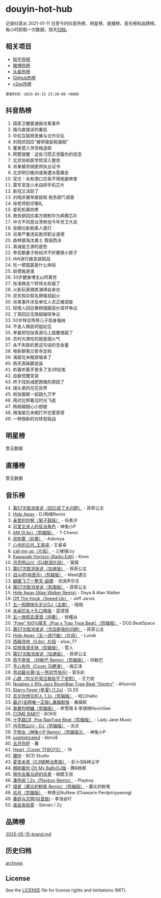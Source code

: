 # douyin-hot-hub

记录抖音从 2021-01-11 日至今的抖音热榜、明星榜、直播榜、音乐榜和品牌榜。每小时抓取一次数据，按天[归档](archives)。

## 相关项目

- [知乎热榜](https://github.com/lonnyzhang423/zhihu-hot-hub)
- [微博热榜](https://github.com/lonnyzhang423/weibo-hot-hub)
- [头条热榜](https://github.com/lonnyzhang423/toutiao-hot-hub)
- [GitHub热榜](https://github.com/lonnyzhang423/github-hot-hub)
- [v2ex热榜](https://github.com/lonnyzhang423/v2ex-hot-hub)


`更新时间：2025-05-15 23:20:08 +0800`

## 抖音热榜

1. 国家卫健委通报肖某事件
1. 俄乌直接谈判重启
1. 中拉互联网发展与合作论坛
1. 刘晓庆回应“被举报偷税漏税”
1. 董某莹入学资格造假
1. 网警提醒：这些习惯正泄露你的信息
1. 北京协和医学院深入整改
1. 肖某被吊销医师执业证书
1. 北京明日晚间或再遭冰雹袭击
1. 官方：长和港口交易不得规避审查
1. 雷军官宣小米自研手机芯片
1. 新冠又活跃了
1. 刘晓庆被举报偷税 税务部门调查
1. 徐老师航仔婚礼
1. 爱死机第四季
1. 商务部回应美方限制华为昇腾芯片
1. 中方不同意台湾参加今年世卫大会
1. 张婧仪新剧美人提灯
1. 肖某严重违反医师职业道德
1. 森林狼淘汰勇士 晋级西决
1. 真诚是王源的底色
1. 李亚鹏妻子称经济不好要换小房子
1. IAN进行曲变装挑战
1. 吃一顿国宴是什么体验
1. 赵德胤是谁
1. 33岁健身博主山阿离世
1. 张凌赫这个转场太权威了
1. 火影玩家搞笑演绎自来也
1. 京东购买假名牌电视起火
1. 肖某事件涉及单位人员正被调查
1. 知情人回应黄杨钿甜高价耳环争议
1. 丁真回应无限超越班争议
1. 50岁林志玲带儿子现身戛纳
1. 不良人降臣阿姐初见
1. 李晨郑恺张真源马上就要唱跳了
1. 农村大席吃的就是烟火气
1. 永不失联的爱这句话的含金量
1. 电影聊斋兰若寺定档
1. 海棠花未眠原唱来了
1. 杨天真跺脚变装
1. 听着听着手里多了支2B铅笔
1. 血脉觉醒变装
1. 终于找到减肥困难的原因了
1. 镜头里的花花世界
1. 和张靓颖一起跳九万字
1. 用对比照看见时光飞逝
1. 杨超越甜心小厨娘
1. 用海棠花未眠打开恋夏穿搭
1. 一种很新的对体型挑战

## 明星榜

暂无数据

## 直播榜

暂无数据

## 音乐榜

1. [第57次取消发送（回忆成了大问题）](https://sf5-hl-ali-cdn-tos.douyinstatic.com/obj/tos-cn-ve-2774/o0kYgfCQctDAAJo29FwntqEXWDg1fSCqZGBGoC) - 菲菲公主
1. [Hide Away ](https://sf5-hl-ali-cdn-tos.douyinstatic.com/obj/tos-cn-ve-2774/oEqvNIhguMIcNQQ01bBQAAFiBCyBarUIii0Wg) - DJ狗峰Remix
1. [亲爱的你啊（架子鼓版）](https://sf3-cdn-tos.douyinstatic.com/obj/tos-cn-ve-2774/oQ8zBalRBNpHRmusUICfgeMkA9WtBQFkN0MEeQ) - 任素汐
1. [可爱又迷人的反派角色](https://sf5-hl-cdn-tos.douyinstatic.com/obj/tos-cn-ve-2774/o4xaBGOGBYFfBDwWyZesbfgJWAEhOCD4QQQzNF) - 神兔小P
1. [AM (0.8x）（剪辑版）](https://sf5-hl-cdn-tos.douyinstatic.com/obj/tos-cn-ve-2774/oMZNlBNWsMoBXhYf9qIQJPBzg4Iiig4OAQu63T) - T-Chenxi
1. [风吹雾（前奏）](https://sf5-hl-cdn-tos.douyinstatic.com/obj/tos-cn-ve-2774/oo4MQeLZDVEH22zLBUGFYcF3z1OA6CAae9IReg) - Adoreya
1. [心中的日月_王睿卓 ](https://sf3-cdn-tos.douyinstatic.com/obj/tos-cn-ve-2774/okEYIeFzx1QIq8bABIDCMhAuZQogaBYthGEOfz) - 王睿卓
1. [call me up（片段）](https://sf5-hl-ali-cdn-tos.douyinstatic.com/obj/tos-cn-ve-2774/o8dJWU9gZgs4evPcGAXRjwJfgrnfUeYVfHeIuQ) - 三棱镜/zy
1. [Kawasaki Horizon (Radio Edit)](https://sf5-hl-ali-cdn-tos.douyinstatic.com/obj/tos-cn-ve-2774/o8AxRFjtEYBQggK3wWfCkELCZyjfnDNPAg7RBd) - Kmm
1. [月亮照山川（DJ默涵片段）](https://sf5-hl-cdn-tos.douyinstatic.com/obj/tos-cn-ve-2774/oo9i1CliSgItAks0BWDMsU8i7fMaAIWhABDAQk) - 窝窝
1. [第57次取消发送（加速版）](https://sf6-cdn-tos.douyinstatic.com/obj/tos-cn-ve-2774/o4owILjtCDERQgA9fWQBfF0ttACWBMvmZ1Cn2F) - 菲菲公主
1. [战斗吧(纯音乐)（剪辑版）](https://sf5-hl-cdn-tos.douyinstatic.com/obj/tos-cn-ve-2774/oEzFwAbDRg2WjofCeUBFZrCyk1Iq8Et7n3r1Ub) - Meet遇见
1. [蝴蝶飞了一整天-副歌](https://sf5-hl-ali-cdn-tos.douyinstatic.com/obj/tos-cn-ve-2774/oIi5oWUvyAriGBYryK6YAKpJsaIMqYAFIt1J8) - 流浪声乐生
1. [第57次取消发送（氛围版）](https://sf5-hl-cdn-tos.douyinstatic.com/obj/tos-cn-ve-2774/ocS2w4EMIBAQ7dFfuHFEL9MRf7eWNaF9DCjzFg) - 菲菲公主
1. [Hide Away (Alan Walker Remix)](https://sf5-hl-cdn-tos.douyinstatic.com/obj/tos-cn-ve-2774/ocP7Z8JmmIQqtTBezBOFCwxEMoDH9SCEigfnGv) - Daya & Alan Walker
1. [Off The Hook（Speed Up）](https://sf5-hl-cdn-tos.douyinstatic.com/obj/tos-cn-ve-2774/oQZ2Df3MtEsQYlZsGgngFBhZQTZWC5C2fBHFqX) - Jeff Jarvis
1. [五一假期快乐无比DJ（主歌）](https://sf5-hl-cdn-tos.douyinstatic.com/obj/tos-cn-ve-2774/osQ6vhDTzgSMb2QCBzAxUXqFfIcIhMNsiWwXoY) - 晓晓
1. [未闻花名十孔口琴版](https://sf5-hl-cdn-tos.douyinstatic.com/obj/tos-cn-ve-2774/ocelotejgCCvAZBSDXDHcZ8BDzAbo8pPtqkgQn) - 蓝馍馍
1. [五一放假去潇洒（间奏）](https://sf3-cdn-tos.douyinstatic.com/obj/tos-cn-ve-2774/oYFIKDS5AD3DANFNGIFQgyMEZCfTPIhftHBoCd) - 徐槿焱
1. [“Free” 100%晴天（Pop x Trap Type Beat）（剪辑版）](https://sf5-hl-cdn-tos.douyinstatic.com/obj/tos-cn-ve-2774/oklIfCDEeJ0A2FZ5okQddHNtgI3SB4EMbt9iEZ) - DOS BeatSpace
1. [第57次取消发送（念旧是我的问题）](https://sf5-hl-cdn-tos.douyinstatic.com/obj/tos-cn-ve-2774/ooLgXIiwbgotwbBAiQ1A7WaBBrIESMHPYIWcY) - 菲菲公主
1. [Hide Away（五一进行曲）（片段）](https://sf3-cdn-tos.douyinstatic.com/obj/tos-cn-ve-2774/okYGmFelE2wRAFzfaLABg9LISeE9LPZgG0BRC9) - Lunak
1. [西厢寻他（0.8x）片段](https://sf3-cdn-tos.douyinstatic.com/obj/tos-cn-ve-2774/oErz4cRHFBDyKs5ZwIig1SoBVfDE5KiiAWAKsM) - slow_77
1. [哎呀我滴天呐（剪辑版）](https://sf5-hl-cdn-tos.douyinstatic.com/obj/tos-cn-ve-2774/okx1mfzRsWgPzMdICmhIUEABIGGQhLsbUyt8RC) - 雪人
1. [第57次取消发送（加速版）](https://sf3-cdn-tos.douyinstatic.com/obj/tos-cn-ve-2774/oEDrvBBf01vA5isUzVXkXQoWwIp1AXdMCZwXip) - 菲菲公主
1. [奇不奇怪 （何勒巴 Remix）（剪辑版）](https://sf5-hl-cdn-tos.douyinstatic.com/obj/tos-cn-ve-2774/oUKtOfOpTgxZDS3YPLhECSBD1A9FQWfnn7pkN3) - 何勒巴
1. [手心有你（Cover 马健涛）](https://sf5-hl-ali-cdn-tos.douyinstatic.com/obj/tos-cn-ve-2774/oghoBGqeEUtFRAGCZgwQB6DDZr9gDASztfZYbD) - 施正泽
1. [劳动最光荣(五一劳动节快乐)](https://sf3-cdn-tos.douyinstatic.com/obj/tos-cn-ve-2774/ogIe2FPh0ZkB95zwIkFmPAGaAguJCxexErsLHe) - 音乐趴
1. [心跳（你又在哭泣我给不了安慰）](https://sf5-hl-cdn-tos.douyinstatic.com/obj/tos-cn-ve-2774/owJHiEhBzAg7AaUiiNwMhBIIWAKhf8tQ6sM8Tk) - 王力宏
1. [Nujabes x 90s Jazz BoomBap Type Beat “Gentry”](https://sf5-hl-cdn-tos.douyinstatic.com/obj/tos-cn-ve-2774/o41lZkH2cTcDteADACYl9etbUXugz8Qng4NBSv) - 4Hunnid
1. [ Starry Fever (星夏) (1.2x)](https://sf3-cdn-tos.douyinstatic.com/obj/tos-cn-ve-2774/ooeBbAi3KTBBspQ40E0ziBtgPzhQ3zMW9WInNP) - DLSS
1. [去见你想见的人  1.2x（剪辑版）](https://sf5-hl-cdn-tos.douyinstatic.com/obj/tos-cn-ve-2774/oE3mIQfepGVN97IareLlEMfLHrnA1IM9MzeQ9I) - 哈口HaKo
1. [最近(全网唯一正版)_暴躁默版](https://sf5-hl-cdn-tos.douyinstatic.com/obj/tos-cn-ve-2774/o0hfDfg2aEkEYHCk3JPAFCBeQOzgFadA3BhkNt) - 暴躁默
1. [我要你明媚（剪辑版）](https://sf5-hl-cdn-tos.douyinstatic.com/obj/tos-cn-ve-2774/ogkWCf5PXQXsBcHMHPxiBhAhIAJiIkJRziEIJZ) - 李雪萌 & 李璟崎KevinGee
1. [COME BABY!](https://sf5-hl-ali-cdn-tos.douyinstatic.com/obj/tos-cn-ve-2774/osm0iU1kiHQggALFYWABx6awvrMPPEP9UIVVA) - BOKIE
1. [十字路口▏Pop RapType Beat（剪辑版）](https://sf5-hl-ali-cdn-tos.douyinstatic.com/obj/tos-cn-ve-2774/owp6WoQofCBAgLDpte423RYgBFZ0yGRCECEQAc) - Lady Jane Music
1. [月亮照山川 - DJ（剪辑版）](https://sf5-hl-cdn-tos.douyinstatic.com/obj/tos-cn-ve-2774/ooAIIRicgsmB3qX8gIBBMEfzsRzQhAbWlyiOPU) - 沃沃
1. [干物女（神兔小P Remix）（剪辑版3）](https://sf5-hl-ali-cdn-tos.douyinstatic.com/obj/tos-cn-ve-2774/oE9CiACiCImwlZQgjitaVfMMWVzJBfHBC5Mnio) - 神兔小P
1. [sophisticated](https://sf6-cdn-tos.douyinstatic.com/obj/tos-cn-ve-2774/oILf5lA8oEJrlrPKFodBY4QTfHaSeCDgjDwzkF) - bbno$
1. [五月你好](https://sf3-cdn-tos.douyinstatic.com/obj/tos-cn-ve-2774/oE7tMbnUhgIZnECogHDDCvBDeAKeQ8JQk8u7KZ) - 翼
1. [Heart（Cover TFBOYS）](https://sf5-hl-cdn-tos.douyinstatic.com/obj/tos-cn-ve-2774/ooEmeVGxeweECLMFe53fBgQrAQWxIUTYFjVwIu) - 19
1. [爆炸](https://sf3-cdn-tos.douyinstatic.com/obj/tos-cn-ve-2774/305dc842daa44f0a8641a1005d02d6a7) - BCD Studio
1. [夏至未至（0.9钢琴治愈版）](https://sf3-cdn-tos.douyinstatic.com/obj/tos-cn-ve-2774/oYAtrzJIoEfmA5stWQNUAhyOxqsdyBdrhM2AQc) - 彭小羽&林尘宇
1. [拥抱着你 Oh My BaByDJ版](https://sf3-cdn-tos.douyinstatic.com/obj/tos-cn-ve-2774/229a08ee79b941c4a2cb4ab0a9030d12) - 腾&杨邪
1. [带你去看沿途的风景](https://sf6-cdn-tos.douyinstatic.com/obj/tos-cn-ve-2774/o8BMQIzQpMzCfNZRohtAsQ5vPF6gqNWcBhg5PI) - 隔壁王叔
1. [凑热闹 1.2x（Playboy Remix）](https://sf6-cdn-tos.douyinstatic.com/obj/tos-cn-ve-2774/o0wiQ38dPDrI7B7PiQjrVZ5LaPMI43WvDAmXW) - Playboy
1. [ 错爱（磨尖的粉笔 Remix）（剪辑版）](https://sf3-cdn-tos.douyinstatic.com/obj/tos-cn-ve-2774/oInI7BfWhpMKzEsFWPQZIaiihIp6DzL6BhAYAW) - 磨尖的粉笔
1. [风月（剪辑版）](https://sf5-hl-cdn-tos.douyinstatic.com/obj/tos-cn-ve-2774/oceBPtP1SVzfILAaLKFT6QYGuA6E3j5CYieAaz) - 林景云NuNew (Chawarin Perdpiriyawong)
1. [春娇与志明(抖音版)](https://sf3-cdn-tos.douyinstatic.com/obj/tos-cn-ve-2774/oc2CuPlEIoKAiljJ5IAOZrVWUAuMYVZBiJvzU) - 李浩岩吖
1. [谁会来拆穿](https://sf5-hl-ali-cdn-tos.douyinstatic.com/obj/tos-cn-ve-2774/oEGVrjwtZMeC3Q4f2UIGImDoCroFEB8uBgmt6B) - Steven / Zy

## 品牌榜

[2025-05-15-brand.md](archives/2025-05-15-brand.md)

## 历史归档

[archives](archives)

## License

See the [LICENSE](LICENSE) file for license rights and limitations (MIT).
